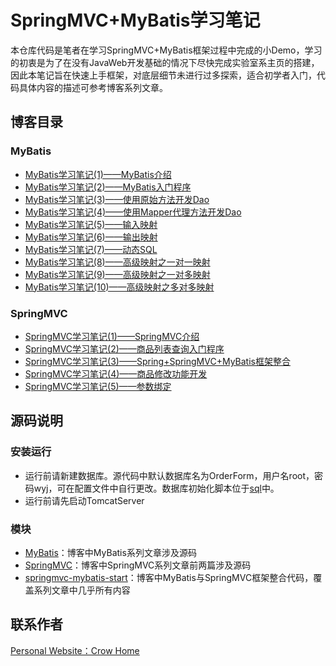 # SpringMVC+MyBatis学习笔记

本仓库代码是笔者在学习SpringMVC+MyBatis框架过程中完成的小Demo，学习的初衷是为了在没有JavaWeb开发基础的情况下尽快完成实验室系主页的搭建，因此本笔记旨在快速上手框架，对底层细节未进行过多探索，适合初学者入门，代码具体内容的描述可参考博客系列文章。

## 博客目录
### MyBatis
+ [MyBatis学习笔记(1)——MyBatis介绍](https://crowhawk.github.io/2017/03/23/Mybatis_1/)
+ [MyBatis学习笔记(2)——MyBatis入门程序](https://crowhawk.github.io/2017/03/23/Mybatis_2/)
+ [MyBatis学习笔记(3)——使用原始方法开发Dao](https://crowhawk.github.io/2017/03/23/Mybatis_3/)
+ [MyBatis学习笔记(4)——使用Mapper代理方法开发Dao](https://crowhawk.github.io/2017/03/23/Mybatis_4/)
+ [MyBatis学习笔记(5)——输入映射](https://crowhawk.github.io/2017/03/23/Mybatis_5/)
+ [MyBatis学习笔记(6)——输出映射](https://crowhawk.github.io/2017/03/23/Mybatis_6/)
+ [MyBatis学习笔记(7)——动态SQL](https://crowhawk.github.io/2017/03/23/Mybatis_7/)
+ [MyBatis学习笔记(8)——高级映射之一对一映射](https://crowhawk.github.io/2017/03/24/Mybatis_8/)
+ [MyBatis学习笔记(9)——高级映射之一对多映射](https://crowhawk.github.io/2017/03/24/Mybatis_9/)
+ [MyBatis学习笔记(10)——高级映射之多对多映射](https://crowhawk.github.io/2017/03/24/Mybatis_10/)
### SpringMVC
+ [SpringMVC学习笔记(1)——SpringMVC介绍](https://crowhawk.github.io/2017/04/10/SpringMVC_1/)
+ [SpringMVC学习笔记(2)——商品列表查询入门程序](https://crowhawk.github.io/2017/04/10/SpringMVC_2/)
+ [SpringMVC学习笔记(3)——Spring+SpringMVC+MyBatis框架整合](https://crowhawk.github.io/2017/04/11/SpringMVC_3/)
+ [SpringMVC学习笔记(4)——商品修改功能开发](https://crowhawk.github.io/2017/04/11/SpringMVC_4/)
+ [SpringMVC学习笔记(5)——参数绑定](https://crowhawk.github.io/2017/04/11/SpringMVC_5/)

## 源码说明
### 安装运行
+ 运行前请新建数据库。源代码中默认数据库名为OrderForm，用户名root，密码wyj，可在配置文件中自行更改。数据库初始化脚本位于[sql](https://github.com/CrowHawk/SpringMVC-MyBatis-Learning/tree/master/sql)中。
+ 运行前请先启动TomcatServer
### 模块
+ [MyBatis](https://github.com/CrowHawk/SpringMVC-MyBatis-Learning/tree/master/MyBatis)：博客中MyBatis系列文章涉及源码
+ [SpringMVC](https://github.com/CrowHawk/SpringMVC-MyBatis-Learning/tree/master/SpringMVC)：博客中SpringMVC系列文章前两篇涉及源码
+ [springmvc-mybatis-start](https://github.com/CrowHawk/SpringMVC-MyBatis-Learning/tree/master/springmvc-mybatis-start)：博客中MyBatis与SpringMVC框架整合代码，覆盖系列文章中几乎所有内容
## 联系作者
[Personal Website：Crow Home](https://crowhawk.github.io/)

